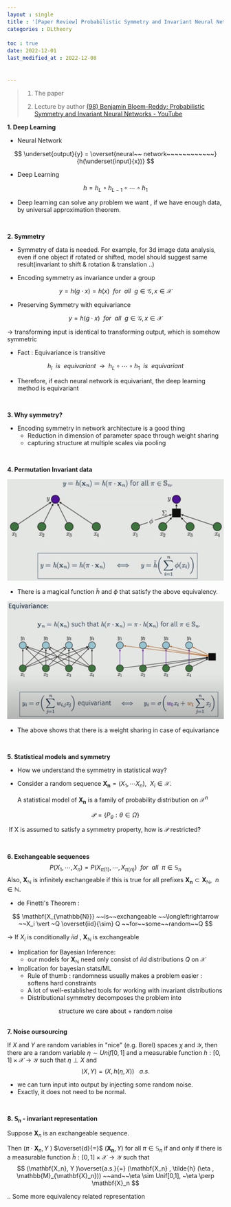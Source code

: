 ```yaml
---
layout : single
title : '[Paper Review] Probabilistic Symmetry and Invariant Neural Networks'
categories : DLtheory

toc : true
date: 2022-12-01
last_modified_at : 2022-12-08


---
```


>1. The paper 
>
>2. Lecture by author [(98) Benjamin Bloem-Reddy: Probabilistic Symmetry and Invariant Neural Networks - YouTube](https://www.youtube.com/watch?v=u8Jt1HkWTn4)

**1. Deep Learning**

- Neural Network

$$
\underset{output}{y} = \overset{neural~~ network~~~~~~~~~~~~}{h(\underset{input}{x})}
$$

- Deep Learning

$$
h = h_L \circ h_{L-1} \circ \cdots \circ h_1
$$

- Deep learning can solve any problem we want , if we have enough data, by universal approximation theorem.

<br>



**2. Symmetry**

- Symmetry of data is needed. For example, for 3d image data analysis, even if one object if rotated or shifted, model should suggest same result(invariant to shift & rotation & translation ..)

- Encoding symmetry as invariance under a group

$$
y = h(g \cdot x) = h(x) ~~for~~all ~~g \in \mathcal{G}, x\in \mathcal {X}
$$

- Preserving Symmetry with equivariance

$$
y = h(g \cdot x) ~~for~~all ~~g \in \mathcal{G}, x\in \mathcal {X}
$$

$\rightarrow$ transforming input is identical to transforming output, which is somehow symmetric

- Fact : Equivariance is transitive

$$
h_l ~~is~~equivariant ~~\rightarrow ~~h_L \circ \cdots \circ h_1 ~~is~~equivariant
$$

- Therefore, if each neural network is equivariant, the deep learning method is equivariant

  <Br>

  

**3. Why symmetry?**

- Encoding symmetry in network architecture is a good thing
  - Reduction in dimension of parameter space through weight sharing
  - capturing structure at multiple scales via pooling

<br>



**4. Permutation Invariant data**

![image-20221201011043227](https://raw.githubusercontent.com/whatsdata/assets/main/img/2022-11/image-20221201011043227.png)

- There is a magical function $\tilde{h}$ and $\phi$ that satisfy the above equivalency.

![image-20221201011021047](https://raw.githubusercontent.com/whatsdata/assets/main/img/2022-11/image-20221201011021047.png)

- The above shows that there is a weight sharing in case of equivariance

<br>



**5. Statistical models and symmetry**

- How we understand the symmetry in statistical way?

- Consider a random sequence $\mathbf{X_n} = (X_1 , \cdots X_n), ~~X{_i \in \mathcal{X}}$.

  A statistical model of $\mathbf{X_n}$ is a family of probability distribution on $\mathcal{X}^n$

$$
\mathcal{P} = \{ P_\theta : \theta \in \Omega  \}
$$

​		If X is assumed to satisfy a symmetry property, how is $\mathcal{P}$ restricted?

<br>



**6. Exchangeable sequences**
$$
P(X_1 ,\cdots , X_n) = P(X_{\pi (1)} , \cdots , X_{\pi (n)}) ~~for~~all ~~\pi \in \mathbb{S}_n
$$
Also, $\mathbf{X_{\mathbb{N}}}$ is infinitely exchangeable if this is true for all prefixes $\mathbf{X_n} \subset \mathbf{X_{\mathbb{N}}} , ~~n \in \mathbb{N}$.



- de Finetti's Theorem : 

$$
\mathbf{X_{\mathbb{N}}} ~~is~~exchangeable ~~\longleftrightarrow ~~X_i \vert ~Q \overset{iid}{\sim} Q ~~for~~some~~random~~Q
$$

$\longrightarrow$ If $X_i$ is conditionally $iid$ , $\mathbf{X_{\mathbb{N}}}$ is exchangeable



- Implication for Bayesian Inference:
  - our models for $\mathbf{X_{\mathbb{N}}}$ need only consist of $iid$ distributions $Q$ on $\mathcal{X}$
- Implication for bayesian stats/ML
  - Rule of thumb : randomness usually makes a problem easier : softens hard constraints
  - A lot of well-established tools for working with invariant distributions
  - Distributional symmetry decomposes the problem into 

<center> structure we care about + random noise </center>

<br>



**7. Noise oursourcing**

If $X$ and $Y$ are random variables in "nice" (e.g. Borel) spaces $\chi$ and $\mathcal{Y}$, then there are a random variable $\eta \sim Unif [0,1]$ and a measurable function $h : [0,1] \times \mathcal{X} ~\rightarrow ~ \mathcal{Y}$ such that $\eta \perp X$ and 
$$
(X,Y) = (X, h(\eta, X))~~~ a.s.
$$

- we can turn input into output by injecting some random noise.
- Exactly, it does not need to be normal. 

<br>



**8. $\mathbb{S}_n$ - invariant representation**

Suppose $\mathbf{X}_n$ is an exchangeable sequence. 

Then ($\pi \cdot \mathbf{X}_n , Y$ ) $\overset{d}{=}$ ($\mathbf{X_n} , Y$) for all $\pi \in \mathbb{S}_n$ if and only if there is a measurable function $\tilde{h}  : [0,1] \times \mathcal{X} \rightarrow \mathcal {Y}$  such that 
$$
(\mathbf{X_n}, Y )\overset{a.s.}{=} (\mathbf{X_n} , \tilde{h} (\eta , \mathbb{M}_{\mathbf{X}_n}))  ~~and~~\eta \sim Unif[0,1], ~\eta \perp \mathbf{X}_n 
$$


.. Some more equivalency related representation